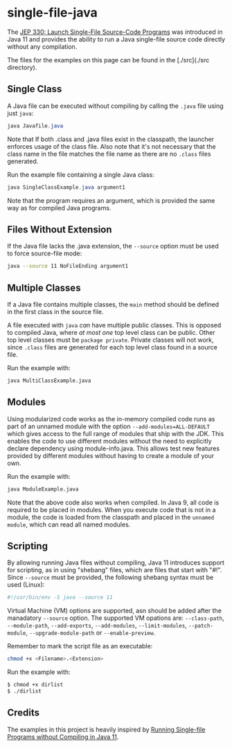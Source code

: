 # single-file-java

The [JEP 330: Launch Single-File Source-Code Programs](https://openjdk.java.net/jeps/330) was introduced in Java 11 and provides the ability to run a Java single-file source code directly without any compilation.

The files for the examples on this page can be found in the [./src](./src directory).

## Single Class

A Java file can be executed without compiling by calling the `.java` file using just `java`:

```JAVA
java Javafile.java
```

Note that If both .class and .java files exist in the classpath, the launcher enforces usage of the class file. Also note that it's not necessary that the class name in the file matches the file name as there are no `.class` files generated.

Run the example file containing a single Java class:

```JAVA
java SingleClassExample.java argument1
```

Note that the program requires an argument, which is provided the same way as for compiled Java programs.

## Files Without Extension

If the Java file lacks the .java extension, the `--source` option must be used to force source-file mode:

```BASH
java --source 11 NoFileEnding argument1
```

## Multiple Classes

If a Java file contains multiple classes, the `main` method should be defined in the first class in the source file.

A file executed with `java` *can* have multiple public classes. This is opposed to compiled Java, where *at most one* top level class can be public. Other top level classes must be `package private`. Private classes will not work, since `.class` files are generated for each top level class found in a source file.

Run the example with:

```BASH
java MultiClassExample.java
```

## Modules

Using modularized code works as the in-memory compiled code runs as part of an unnamed module with the option `--add-modules=ALL-DEFAULT` which gives access to the full range of modules that ship with the JDK. This enables the code to use different modules without the need to explicitly declare dependency using module-info.java. This allows test new features provided by different modules without having to create a module of your own.

Run the example with:

```BASH
java ModuleExample.java
```

Note that the above code also works when compiled. In Java 9, all code is required to be placed in modules. When you execute code that is not in a module, the code is loaded from the classpath and placed in the `unnamed module`, which can read all named modules.

## Scripting

By allowing running Java files without compiling, Java 11 introduces support for scripting, as in using "shebang" files, which are files that start with "#!". Since `--source` must be provided, the following shebang syntax must be used (Linux):

```BASH
#!/usr/bin/env -S java --source 11
```

Virtual Machine (VM) options are supported, asn should be added after the manadatory `--source` option. The supported VM opations are: `--class-path`, `--module-path`, `--add-exports`, `--add-modules`, `--limit-modules`, `--patch-module`, `--upgrade-module-path` or `--enable-preview`.

Remember to mark the script file as an executable:

```BASH
chmod +x <Filename>.<Extension>
```

Run the example with:

```BASH
$ chmod +x dirlist
$ ./dirlist
```

## Credits

The examples in this project is heavily inspired by [Running Single-file Programs without Compiling in Java 11](https://www.infoq.com/articles/single-file-execution-java11/).